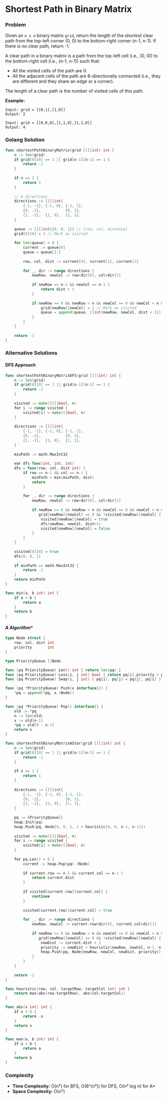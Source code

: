 # Shortest Path in Binary Matrix

### Problem
Given an `n x n` binary matrix `grid`, return the length of the shortest clear path from the top-left corner (0, 0) to the bottom-right corner (n-1, n-1). If there is no clear path, return -1.

A clear path in a binary matrix is a path from the top-left cell (i.e., (0, 0)) to the bottom-right cell (i.e., (n-1, n-1)) such that:

- All the visited cells of the path are 0.
- All the adjacent cells of the path are 8-directionally connected (i.e., they are different and they share an edge or a corner).

The length of a clear path is the number of visited cells of this path.

**Example:**
```
Input: grid = [[0,1],[1,0]]
Output: 2

Input: grid = [[0,0,0],[1,1,0],[1,1,0]]
Output: 4
```

### Golang Solution

```go
func shortestPathBinaryMatrix(grid [][]int) int {
    n := len(grid)
    if grid[0][0] == 1 || grid[n-1][n-1] == 1 {
        return -1
    }
    
    if n == 1 {
        return 1
    }
    
    // 8 directions
    directions := [][]int{
        {-1, -1}, {-1, 0}, {-1, 1},
        {0, -1},           {0, 1},
        {1, -1},  {1, 0},  {1, 1},
    }
    
    queue := [][]int{{0, 0, 1}} // [row, col, distance]
    grid[0][0] = 1 // Mark as visited
    
    for len(queue) > 0 {
        current := queue[0]
        queue = queue[1:]
        
        row, col, dist := current[0], current[1], current[2]
        
        for _, dir := range directions {
            newRow, newCol := row+dir[0], col+dir[1]
            
            if newRow == n-1 && newCol == n-1 {
                return dist + 1
            }
            
            if newRow >= 0 && newRow < n && newCol >= 0 && newCol < n && grid[newRow][newCol] == 0 {
                grid[newRow][newCol] = 1 // Mark as visited
                queue = append(queue, []int{newRow, newCol, dist + 1})
            }
        }
    }
    
    return -1
}
```

### Alternative Solutions

#### **DFS Approach**
```go
func shortestPathBinaryMatrixDFS(grid [][]int) int {
    n := len(grid)
    if grid[0][0] == 1 || grid[n-1][n-1] == 1 {
        return -1
    }
    
    visited := make([][]bool, n)
    for i := range visited {
        visited[i] = make([]bool, n)
    }
    
    directions := [][]int{
        {-1, -1}, {-1, 0}, {-1, 1},
        {0, -1},           {0, 1},
        {1, -1},  {1, 0},  {1, 1},
    }
    
    minPath := math.MaxInt32
    
    var dfs func(int, int, int)
    dfs = func(row, col, dist int) {
        if row == n-1 && col == n-1 {
            minPath = min(minPath, dist)
            return
        }
        
        for _, dir := range directions {
            newRow, newCol := row+dir[0], col+dir[1]
            
            if newRow >= 0 && newRow < n && newCol >= 0 && newCol < n && 
               grid[newRow][newCol] == 0 && !visited[newRow][newCol] {
                visited[newRow][newCol] = true
                dfs(newRow, newCol, dist+1)
                visited[newRow][newCol] = false
            }
        }
    }
    
    visited[0][0] = true
    dfs(0, 0, 1)
    
    if minPath == math.MaxInt32 {
        return -1
    }
    return minPath
}

func min(a, b int) int {
    if a < b {
        return a
    }
    return b
}
```

#### **A* Algorithm**
```go
type Node struct {
    row, col, dist int
    priority       int
}

type PriorityQueue []Node

func (pq PriorityQueue) Len() int { return len(pq) }
func (pq PriorityQueue) Less(i, j int) bool { return pq[i].priority < pq[j].priority }
func (pq PriorityQueue) Swap(i, j int) { pq[i], pq[j] = pq[j], pq[i] }

func (pq *PriorityQueue) Push(x interface{}) {
    *pq = append(*pq, x.(Node))
}

func (pq *PriorityQueue) Pop() interface{} {
    old := *pq
    n := len(old)
    x := old[n-1]
    *pq = old[0 : n-1]
    return x
}

func shortestPathBinaryMatrixAStar(grid [][]int) int {
    n := len(grid)
    if grid[0][0] == 1 || grid[n-1][n-1] == 1 {
        return -1
    }
    
    if n == 1 {
        return 1
    }
    
    directions := [][]int{
        {-1, -1}, {-1, 0}, {-1, 1},
        {0, -1},           {0, 1},
        {1, -1},  {1, 0},  {1, 1},
    }
    
    pq := &PriorityQueue{}
    heap.Init(pq)
    heap.Push(pq, Node{0, 0, 1, 1 + heuristic(0, 0, n-1, n-1)})
    
    visited := make([][]bool, n)
    for i := range visited {
        visited[i] = make([]bool, n)
    }
    
    for pq.Len() > 0 {
        current := heap.Pop(pq).(Node)
        
        if current.row == n-1 && current.col == n-1 {
            return current.dist
        }
        
        if visited[current.row][current.col] {
            continue
        }
        
        visited[current.row][current.col] = true
        
        for _, dir := range directions {
            newRow, newCol := current.row+dir[0], current.col+dir[1]
            
            if newRow >= 0 && newRow < n && newCol >= 0 && newCol < n && 
               grid[newRow][newCol] == 0 && !visited[newRow][newCol] {
                newDist := current.dist + 1
                priority := newDist + heuristic(newRow, newCol, n-1, n-1)
                heap.Push(pq, Node{newRow, newCol, newDist, priority})
            }
        }
    }
    
    return -1
}

func heuristic(row, col, targetRow, targetCol int) int {
    return max(abs(row-targetRow), abs(col-targetCol))
}

func abs(x int) int {
    if x < 0 {
        return -x
    }
    return x
}

func max(a, b int) int {
    if a > b {
        return a
    }
    return b
}
```

### Complexity
- **Time Complexity:** O(n²) for BFS, O(8^(n²)) for DFS, O(n² log n) for A*
- **Space Complexity:** O(n²)

